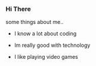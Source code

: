 ### Hi There 
some things about me..
   
   -  I know a lot about coding
   
   -   Im really good with technology

   -   I like playing video games
